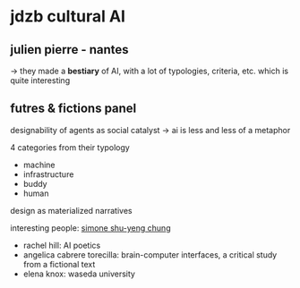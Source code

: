 # jdzb cultural AI


## julien pierre - nantes

-> they made a __bestiary__ of AI, with a lot of typologies, criteria, etc. which is quite interesting


## futres & fictions panel

designability of agents as social catalyst -> ai is less and less of a metaphor

4 categories from their typology
- machine
- infrastructure
- buddy
- human

design as materialized narratives

interesting people: [simone shu-yeng chung](https://cde.nus.edu.sg/arch/staffs/simone-shu-yeng-chung-dr/)

- rachel hill: AI poetics
- angelica cabrere torecilla: brain-computer interfaces, a critical study from a fictional text
- elena knox: waseda university
